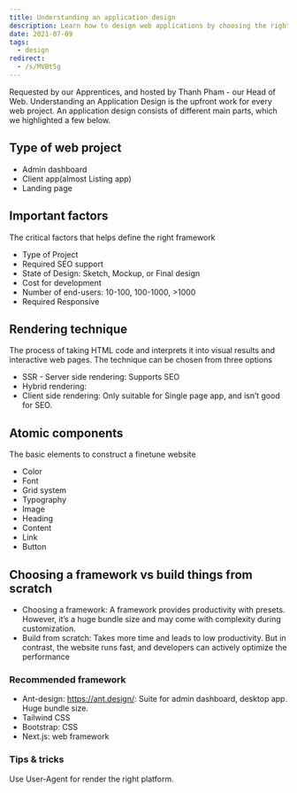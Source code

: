 ```yaml
---
title: Understanding an application design
description: Learn how to design web applications by choosing the right project type, rendering technique, atomic components, and frameworks like Next.js or Ant-design for fast, SEO-friendly websites.
date: 2021-07-09
tags:
  - design
redirect:
  - /s/MVBt5g
---
```


Requested by our Apprentices, and hosted by Thanh Pham - our Head of Web. Understanding an Application Design is the upfront work for every web project. An application design consists of different main parts, which we highlighted a few below.

## Type of web project

- Admin dashboard
- Client app(almost Listing app)
- Landing page

## Important factors

The critical factors that helps define the right framework

- Type of Project
- Required SEO support
- State of Design: Sketch, Mockup, or Final design
- Cost for development
- Number of end-users: 10-100, 100-1000, >1000
- Required Responsive

## Rendering technique

The process of taking HTML code and interprets it into visual results and interactive web pages. The technique can be chosen from three options

- SSR - Server side rendering: Supports SEO
- Hybrid rendering:
- Client side rendering: Only suitable for Single page app, and isn’t good for SEO.

## Atomic components

The basic elements to construct a finetune website

- Color
- Font
- Grid system
- Typography
- Image
- Heading
- Content
- Link
- Button

## Choosing a framework vs build things from scratch

- Choosing a framework: A framework provides productivity with presets. However, it’s a huge bundle size and may come with complexity during customization.
- Build from scratch: Takes more time and leads to low productivity. But in contrast, the website runs fast, and developers can actively optimize the performance

### Recommended framework

- Ant-design: <https://ant.design/>: Suite for admin dashboard, desktop app. Huge bundle size.
- Tailwind CSS
- Bootstrap: CSS
- Next.js: web framework

### Tips & tricks

Use User-Agent for render the right platform.
